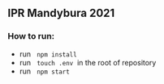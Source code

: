 ## IPR Mandybura 2021

### **How to run:**
* run &nbsp; `npm install`
* run &nbsp; `touch .env` &nbsp;in the root of repository
* run &nbsp; `npm start`